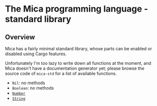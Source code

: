 # The Mica programming language - standard library

## Overview

Mica has a fairly minimal standard library, whose parts can be enabled or disabled using Cargo
features.

Unfortunately I'm too lazy to write down all functions at the moment, and Mica doesn't have a
documentation generator yet; please browse the source code of `mica-std` for a list of available
functions.

- `Nil`: no methods
- `Boolean`: no methods
- [`Number`](../mica-std/src/builtins/number.rs)
- [`String`](../mica-std/src/builtins/string.rs)
